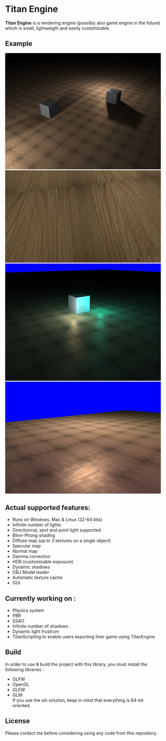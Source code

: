 # Titan Engine

**Titan Engine** is a rendering engine (possibly also game engine in the future) which is small, lightweigth and easily customizable.

## Example
![Example](example3.png "Example of actual titan rendering")
![Example](example4.png "Example of actual titan rendering")
![Example](example2.png "Example of actual titan rendering")
![Example](example.png "Example of actual titan rendering")

## Actual supported features:
- Runs on Windows, Mac & Linux (32-64 bits)
- Infinite number of lights
- Directionnal, spot and point light supported
- Blinn-Phong shading
- Diffuse map (up to 3 textures on a single object)
- Specular map
- Normal map
- Gamma correction
- HDR (customizable exposure)
- Dynamic shadows
- OBJ Model loader
- Automatic texture cache
- GUI

## Currently working on :
- Physics system
- PBR
- SSAO
- Infinite number of shadows
- Dynamic light frustrum
- TitanScripting to enable users exporting their game using TitanEngine

## Build
In order to use & build the project with this library, you must install the following libraries :
- GLFW
- OpenGL
- GLEW
- GLM </br>
If you use the sln solution, keep in mind that everything is 64-bit oriented.

## License
Please contact me before considering using any code from this repository.